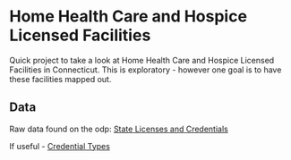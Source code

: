 # Home Health Care and Hospice Licensed Facilities

Quick project to take a look at Home Health Care and Hospice Licensed Facilities
in Connecticut.  This is exploratory - however one goal is to have
these facilities mapped out.

## Data

Raw data found on the odp: 
[State Licenses and Credentials](https://data.ct.gov/Business/State-Licenses-and-Credentials/ngch-56tr/about_data)

If useful - [Credential Types](https://data.ct.gov/Business/Credential-Types/rykc-pttg/about_data)
